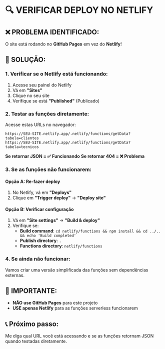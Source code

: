 # 🔍 **VERIFICAR DEPLOY NO NETLIFY**

## ❌ **PROBLEMA IDENTIFICADO:**
O site está rodando no **GitHub Pages** em vez do **Netlify**!

## 🎯 **SOLUÇÃO:**

### **1. Verificar se o Netlify está funcionando:**
1. Acesse seu painel do Netlify
2. Vá em **"Sites"**
3. Clique no seu site
4. Verifique se está **"Published"** (Publicado)

### **2. Testar as funções diretamente:**
Acesse estas URLs no navegador:

```
https://SEU-SITE.netlify.app/.netlify/functions/getData?tabela=clientes
https://SEU-SITE.netlify.app/.netlify/functions/getData?tabela=tecnicos
```

**Se retornar JSON = ✅ Funcionando**
**Se retornar 404 = ❌ Problema**

### **3. Se as funções não funcionarem:**

#### **Opção A: Re-fazer deploy**
1. No Netlify, vá em **"Deploys"**
2. Clique em **"Trigger deploy"** → **"Deploy site"**

#### **Opção B: Verificar configuração**
1. Vá em **"Site settings"** → **"Build & deploy"**
2. Verifique se:
   - **Build command**: `cd netlify/functions && npm install && cd ../.. && echo 'Build completed'`
   - **Publish directory**: `.`
   - **Functions directory**: `netlify/functions`

### **4. Se ainda não funcionar:**
Vamos criar uma versão simplificada das funções sem dependências externas.

## 🚨 **IMPORTANTE:**
- **NÃO use GitHub Pages** para este projeto
- **USE apenas Netlify** para as funções serverless funcionarem

## 📞 **Próximo passo:**
Me diga qual URL você está acessando e se as funções retornam JSON quando testadas diretamente.
